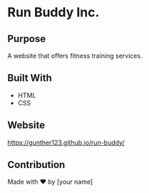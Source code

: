 # Run Buddy Inc.

## Purpose
A website that offers fitness training services.

## Built With
* HTML
* CSS

## Website
https://gunther123.github.io/run-buddy/

## Contribution
Made with ❤️ by [your name]
